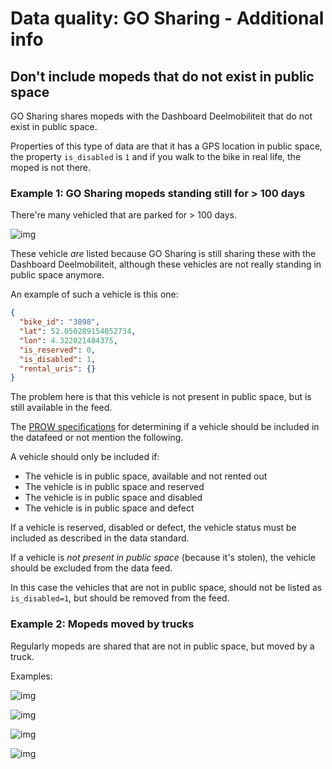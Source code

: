 # Data quality: GO Sharing - Additional info

## Don't include mopeds that do not exist in public space

GO Sharing shares mopeds with the Dashboard Deelmobiliteit that do not exist in public space.

Properties of this type of data are that it has a GPS location in public space, the property `is_disabled` is `1` and if you walk to the bike in real life, the moped is not there.

### Example 1: GO Sharing mopeds standing still for > 100 days

There're many vehicled that are parked for > 100 days.

![img](https://i.imgur.com/YsLWp0K.png)

These vehicle _are_ listed because GO Sharing is still sharing these with the Dashboard Deelmobiliteit, although these vehicles are not really standing in public space anymore.

An example of such a vehicle is this one:

```json
{
  "bike_id": "3898",
  "lat": 52.050289154052734,
  "lon": 4.322021484375,
  "is_reserved": 0,
  "is_disabled": 1,
  "rental_uris": {}
}
```

The problem here is that this vehicle is not present in public space, but is still available in the feed.

The [PROW specifications](https://github.com/openmobilityfoundation/mobility-data-specification/blob/main/provider/README.md#mobility-data-specification-provider) for determining if a vehicle should be included in the datafeed or not mention the following.

A vehicle should only be included if:

- The vehicle is in public space, available and not rented out
- The vehicle is in public space and reserved
- The vehicle is in public space and disabled
- The vehicle is in public space and defect

If a vehicle is reserved, disabled or defect, the vehicle status must be included as described in the data standard.

If a vehicle is _not present in public space_ (because it's stolen), the vehicle should be excluded from the data feed.

In this case the vehicles that are not in public space, should not be listed as `is_disabled=1`, but should be removed from the feed.

### Example 2: Mopeds moved by trucks

Regularly  mopeds are shared that are not in public space, but moved by a truck.

Examples:

![img](https://user-images.githubusercontent.com/899234/129569775-7da5f806-2bf6-4e98-875d-e1185f8b7097.jpg)

![img](https://user-images.githubusercontent.com/899234/129570049-fb26fff9-9f7f-43cf-bd49-2587e2bc284d.jpg)

![img](https://user-images.githubusercontent.com/899234/129920884-342a2966-be3e-4191-8b3c-294dd9cfe308.png)

![img](https://user-images.githubusercontent.com/899234/129921008-b605bfc9-9021-4853-805f-6e58248ca4ae.png)

